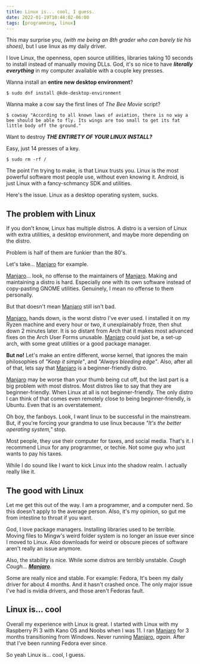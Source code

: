 ```yaml
---
title: Linux is... cool, I guess.
date: 2022-01-19T10:44:02-06:00
tags: [programming, linux]
---
```


This may surprise you, _(with me being an 8th grader who can barely tie his shoes)_, but I use linux as my daily driver.

I love Linux, the openness, open source utillities, libraries taking 10 seconds to install instead of manually moving DLLs. God, it's
so nice to have _**literally everything**_ in my computer available with a couple key presses.

Wanna install an **entire new desktop environment**?
```
$ sudo dnf install @kde-desktop-environment
```

Wanna make a cow say the first lines of _The Bee Movie_ script?
```
$ cowsay "According to all known laws of aviation, there is no way a bee should be able to fly. Its wings are too small to get its fat little body off the ground."
```

Want to destroy _**THE ENTIRETY OF YOUR LINUX INSTALL?**_

Easy, just 14 presses of a  key.
```
$ sudo rm -rf /
```

The point I'm trying to make, is that Linux trusts you. Linux is the most powerful software most people use, without 
even knowing it. Android, is just Linux with a fancy-schmancy SDK and utilities. 

Here's the issue. Linux as a desktop operating system, sucks.

## The problem with Linux

If you don't know, Linux has multiple distros. A distro is a version of Linux with extra utilities, a desktop 
environment, and maybe more depending on the distro. 

Problem is half of them are funkier than the 80's.

Let's take... [Manjaro](https://www.manjaro.org/) for example.

[Manjaro](https://www.manjaro.org/)... look, no offense to the maintainers of [Manjaro](https://www.manjaro.org/). Making and maintaining a distro is hard. Especially one with 
its own software instead of copy-pasting GNOME utilities. Genuinely, I mean no offense to them personally. 

But that doesn't mean [Manjaro](https://www.manjaro.org/) still isn't bad.

[Manjaro](https://www.manjaro.org/), hands down, is the worst distro I've ever used. I installed it on my Ryzen machine and every hour or two, it 
unexplainably froze, then shut down 2 minutes later. It is so distant from Arch that it makes most advanced fixes on the
Arch User Forms unusable. [Manjaro](https://www.manjaro.org/) could just be, a set-up arch, with some great utilities or a good package manager. 

**But no!** Let's make an entire different, worse kernel, that ignores the main philosophies of _"Keep it simple"_, and 
_"Always bleeding edge"_. Also, after all of that, lets say that [Manjaro](https://www.manjaro.org/) is a beginner-friendly distro.

[Manjaro](https://www.manjaro.org/) may be worse than your thumb being cut off, but the last part is a big problem with most distros. Most distros 
like to say that they are beginner-friendly. When Linux at all is not beginner-friendly. The only distro I can think of 
that comes even remotely close to being beginner-friendly, is Ubuntu. Even that is an overstatement.

Oh boy, the fanboys. Look, I want linux to be successful in the mainstream. But, if you're forcing your grandma to use 
linux because _"It's the better operating system,"_ stop.

Most people, they use their computer for taxes, and social media. That's it. I recommend Linux for any programmer, or
techie. Not some guy who just wants to pay his taxes.

While I do sound like I want to kick Linux into the shadow realm. I actually really like it.

## The good with Linux

Let me get this out of the way. I am a programmer, and a computer nerd. So this doesn't apply to the average person. 
Also, it's my opinion, so gut me from intestine to throat if you want.

God, I love package managers. Installing libraries used to be terrible. Moving files to Mingw's weird folder system is 
no longer an issue ever since I moved to Linux. Also downloads for weird or obscure pieces of software aren't really an 
issue anymore.

Also, the stability is nice. While some distros are terribly unstable. _Cough Cough... **[Manjaro](https://www.manjaro.org/)**_.

Some are really nice 
and stable. For example: Fedora, It's been my daily driver for about 4 months. And it hasn't crashed once. The only 
major issue I've had is nvidia drivers, and those aren't Fedoras fault.

## Linux is... cool
Overall my experience with Linux is great. I started with Linux with my Raspberry Pi 3 with Kano OS and Noobs when I was 11.
I ran [Manjaro](https://www.manjaro.org/) for 3 months transitioning from Windows. Never running [Manjaro](https://www.manjaro.org/), _again_. After that I've been running 
Fedora ever since. 

So yeah Linux is... cool, I guess.